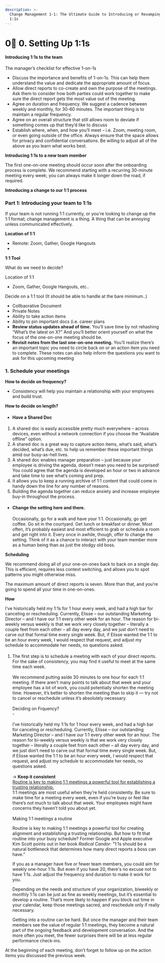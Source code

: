 ```yaml
---
description: >-
  Change Management 1-1: The Ultimate Guide to Introducing or Revamping your
  1:1s
---
```


# 0⃣ 0. Setting Up 1:1s

#### Introducing 1:1s to the team



The manager’s checklist for effective 1-on-1s

* Discuss the importance and benefits of 1-on-1s. This can help them understand the value and dedicate the appropriate amount of focus.
* Allow direct reports to co-create and own the purpose of the meetings. Ask them to consider how both parties could work together to make sure the direct report gets the most value out of the meeting.
* Agree on duration and frequency. We suggest a cadence between weekly and monthly, for 30-60 minutes. The important thing is to maintain a regular frequency.
* Agree on an overall structure that still allows room to deviate if something comes up that they’d like to discuss
* Establish where, when, and how you’ll meet – i.e. Zoom, meeting room, or even going outside of the office. Always ensure that the space allows for privacy and confidential conversations. Be willing to adjust all of the above as you learn what works best.



**Introducing 1:1s to a new team member**

The first one-on-one meeting should occur soon after the onboarding process is complete. We recommend starting with a recurring 30-minute meeting every week; you can always make it longer down the road, if required.



**Introducing a change to our 1:1 process**





### [ ](https://themanagershandbook.com/coaching-and-feedback/running-one-on-ones#setup)

###

### Part 1: Introducing your team to 1:1s

If your team is not running 1:1 currently, or you're looking to change up the 1:1 format; change management is a thing. A thing that can be annoying unless communicated effectively.



**Location of 1:1**

* Remote: Zoom, Gather, Google Hangouts
*



**1:1 Tool**





What do we need to decide?

Location of 1:1

* Zoom, Gather, Google Hangouts, etc..

Decide on a 1:1 tool (It should be able to handle at the bare minimum..)

* Collbaorative Document
* Private Notes
* Ability to take action items
* Ability to pin important docs (i.e. career plans
* **Review status updates ahead of time.** You’ll save time by not rehashing “What’s the latest on X?” And you’ll better orient yourself on what the focus of the one-on-one meeting should be.
* **Revisit notes from the last one-on-one meeting.** You’ll realize there’s an important topic you need to circle back on or an action item you need to complete. These notes can also help inform the questions you want to ask for this upcoming meeting





### 1. **Schedule your meetings**



**How to decide on frequency?**

* Consistency will help you maintain a relationship with your employees and build trust.

**How to decide on length?**

* #### Have a Shared Doc

1. A shared doc is easily accessible pretty much everywhere – across devices, even without a network connection if you choose the “Available offline” option.
2. A shared doc is a great way to capture action items, what’s said, what’s decided, what’s due, etc. to help us remember these important things amid our busy-as-hell lives.
3. A shared doc enables manager preparation – just because your employee is driving the agenda, doesn’t mean you need to be surprised! You could agree that the agenda is developed an hour or two in advance and take time to see what’s coming and prep.
4. It allows you to keep a running archive of 1:1 content that could come in handy down the line for any number of reasons.
5. Building the agenda together can reduce anxiety and increase employee buy-in throughout the process.

*   #### Change the setting here and there.

    Occasionally, go for a walk and have your 1:1. Occasionally, go get coffee. Go sit in the courtyard. Get lunch or breakfast or dinner. Most often, it’s probably easiest and most efficient to grab or schedule a room and get right into it. Every once in awhile, though, offer to change the setting. Think of it as a chance to interact with your team member more as a human being than as just the stodgy old boss.

**Scheduling**

We recommend doing all of your one-on-ones back to back on a single day. This is efficient, requires less context switching, and allows you to spot patterns you might otherwise miss.

The maximum amount of direct reports is seven. More than that, and you’re going to spend all your time in one-on-ones.

**How**

I’ve historically held my 1:1s for 1 hour every week, and had a high bar for canceling or rescheduling. Currently, Elisse – our outstanding Marketing Director – and I have our 1:1 every other week for an hour. The reason for bi-weekly versus weekly is that we work very closely together – literally a couple feet from each other – all day every day, and we just don’t need to carve out that formal time every single week. But, if Elisse wanted the 1:1 to be an hour every week, I would respect that request, and adjust my schedule to accommodate her needs, no questions asked.

1.  ####

    The first step is to schedule a meeting with each of your direct reports. For the sake of consistency, you may find it useful to meet at the same time each week.\
    \
    We recommend putting aside 30 minutes to one hour for each 1:1 meeting. If there aren’t many points to talk about that week and your employee has a lot of work, you could potentially shorten the meeting time. However, it’s better to shorten the meeting than to skip it — try not to cancel or reschedule unless it’s absolutely necessary.\
    \
    Deciding on Frquency?\
    \- \
    \
    I’ve historically held my 1:1s for 1 hour every week, and had a high bar for canceling or rescheduling. Currently, Elisse – our outstanding Marketing Director – and I have our 1:1 every other week for an hour. The reason for bi-weekly versus weekly is that we work very closely together – literally a couple feet from each other – all day every day, and we just don’t need to carve out that formal time every single week. But, if Elisse wanted the 1:1 to be an hour every week, I would respect that request, and adjust my schedule to accommodate her needs, no questions asked.\
    \
    \-> **Keep it consistent**\
    [Routine is key to making 1:1 meetings a powerful tool for establishing a trusting relationship.](https://twitter.com/intent/tweet?text=Routine+is+key+to+making+1%3A1+meetings+a+powerful+tool+for+establishing+a+trusting+relationship.+https%3A%2F%2Fwww.small-improvements.com%2F1-on-1-meeting-essentials%2F\&via=smallimprove)\
    1:1 meetings are most useful when they’re held consistently. Be sure to make time for a meeting every week, even if you’re busy or feel like there’s not much to talk about that week. Your employees might have concerns they haven’t told you about yet.\
    \
    Making 1:1 meetings a routine

    Routine is key to making 1:1 meetings a powerful tool for creating alignment and establishing a trusting relationship. But how to fit that routine into your busy schedule? Former Google and Apple executive Kim Scott points out in her book _Radical Candor_: “1:1s should be a natural bottleneck that determines how many direct reports a boss can have.”

    If you as a manager have five or fewer team members, you could aim for weekly one-hour 1:1s. But even if you have 20, there's no excuse not to have 1:1s. Just adjust the frequency and duration to make it work for you.

    Depending on the needs and structure of your organization, biweekly or monthly 1:1s can be just as fine as weekly meetings, but it’s essential to develop a routine. That’s more likely to happen if you block out time in your calendar, keep those meetings sacred, and reschedule only if really necessary.

    Getting into a routine can be hard. But once the manager and their team members see the value of regular 1:1 meetings, they become a natural part of the ongoing feedback and development conversation. And the more often you meet, the fewer surprises there will be at less regular performance check-ins.

At the beginning of each meeting, don’t forget to follow up on the action items you discussed the previous week.
